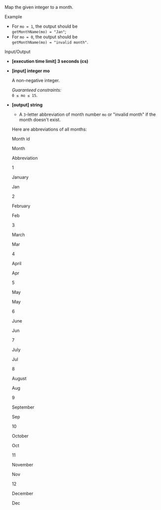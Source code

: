 
Map the given integer to a month.

Example

-   For  `mo = 1`, the output should be  
    `getMonthName(mo) = "Jan"`;
-   For  `mo = 0`, the output should be  
    `getMonthName(mo) = "invalid month"`.

Input/Output

-   **[execution time limit] 3 seconds (cs)**
    
-   **[input] integer mo**
    
    A non-negative integer.
    
    _Guaranteed constraints:_  
    `0 ≤ mo ≤ 15`.
    
-   **[output] string**
    
    -   A  `3`-letter abbreviation of month number  `mo`  or "invalid month" if the month doesn't exist.
    
    Here are abbreviations of all months:
    
    Month id
    
    Month
    
    Abbreviation
    
    1
    
    January
    
    Jan
    
    2
    
    February
    
    Feb
    
    3
    
    March
    
    Mar
    
    4
    
    April
    
    Apr
    
    5
    
    May
    
    May
    
    6
    
    June
    
    Jun
    
    7
    
    July
    
    Jul
    
    8
    
    August
    
    Aug
    
    9
    
    September
    
    Sep
    
    10
    
    October
    
    Oct
    
    11
    
    November
    
    Nov
    
    12
    
    December
    
    Dec